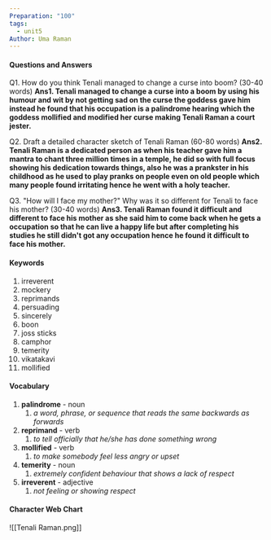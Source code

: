 ```yaml
---
Preparation: "100"
tags:
  - unit5
Author: Uma Raman
---
```

#### Questions and Answers

Q1. How do you think Tenali managed to change a curse into boom? (30-40 words)
**Ans1. Tenali managed to change a curse into a boom by using his humour and wit by not getting sad on the curse the goddess gave him instead he found that his occupation is a palindrome hearing which the goddess mollified and modified her curse making Tenali Raman a court jester.**

Q2. Draft a detailed character sketch of Tenali Raman (60-80 words)
**Ans2. Tenali Raman is a dedicated person as when his teacher gave him a mantra to chant three million times in a temple, he did so with full focus showing his dedication towards things, also he was a prankster in his childhood as he used to play pranks on people even on old people which many people found irritating hence he went with a holy teacher.**

Q3. "How will I face my mother?" Why was it so different for Tenali to face his mother? (30-40 words)
**Ans3. Tenali Raman found it difficult and different to face his mother as she said him to come back when he gets a occupation so that he can live a happy life but after completing his studies he still didn't got any occupation hence he found it difficult to face his mother.**
#### Keywords

1. irreverent
2. mockery
3. reprimands
4. persuading 
5. sincerely
6. boon
7. joss sticks
8. camphor
9. temerity
10. vikatakavi
11. mollified
#### Vocabulary

1. **palindrome** - noun
	1. *a word, phrase, or sequence that reads the same backwards as forwards*
2. **reprimand** - verb
	1. *to tell officially that he/she has done something wrong*
3. **mollified** - verb
	1. *to make somebody feel less angry or upset*
4. **temerity** - noun
	1. *extremely confident behaviour that shows a lack of respect*
5. **irreverent** - adjective
	1. *not feeling or showing respect*
#### Character Web Chart
![[Tenali Raman.png]]